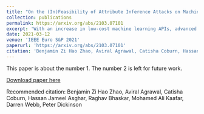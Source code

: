 ```yaml
---
title: "On the (In)Feasibility of Attribute Inference Attacks on Machine Learning Models"
collection: publications
permalink: https://arxiv.org/abs/2103.07101
excerpt: 'With an increase in low-cost machine learning APIs, advanced machine learning models may be trained on private datasets and monetized by providing them as a service. However, privacy researchers have demonstrated that these models may leak information about records in the training dataset via membership inference attacks. In this paper, we take a closer look at another inference attack reported in literature, called attribute inference, whereby an attacker tries to infer missing attributes of a partially known record used in the training dataset by accessing the machine learning model as an API. We show that even if a classification model succumbs to membership inference attacks, it is unlikely to be susceptible to attribute inference attacks. We demonstrate that this is because membership inference attacks fail to distinguish a member from a nearby non-member. We call the ability of an attacker to distinguish the two (similar) vectors as strong membership inference. We show that membership inference attacks cannot infer membership in this strong setting, and hence inferring attributes is infeasible. However, under a relaxed notion of attribute inference, called approximate attribute inference, we show that it is possible to infer attributes close to the true attributes. We verify our results on three publicly available datasets, five membership, and three attribute inference attacks reported in literature.'
date: 2021-03-12
venue: 'IEEE Euro S&P 2021'
paperurl: 'https://arxiv.org/abs/2103.07101'
citation: 'Benjamin Zi Hao Zhao, Aviral Agrawal, Catisha Coburn, Hassan Jameel Asghar, Raghav Bhaskar, Mohamed Ali Kaafar, Darren Webb, Peter Dickinson'
---
```

This paper is about the number 1. The number 2 is left for future work.

[Download paper here](https://arxiv.org/abs/2103.07101)

Recommended citation: Benjamin Zi Hao Zhao, Aviral Agrawal, Catisha Coburn, Hassan Jameel Asghar, Raghav Bhaskar, Mohamed Ali Kaafar, Darren Webb, Peter Dickinson